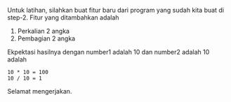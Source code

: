 Untuk latihan, silahkan buat fitur baru dari program yang sudah kita buat di step-2. Fitur yang ditambahkan adalah
1. Perkalian 2 angka
2. Pembagian 2 angka

Ekpektasi hasilnya dengan number1 adalah 10 dan number2 adalah 10 adalah

```
10 * 10 = 100
10 / 10 = 1
```

Selamat mengerjakan.
